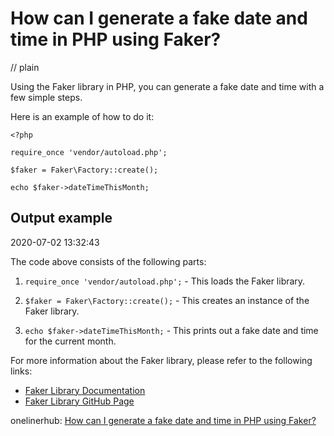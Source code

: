 # How can I generate a fake date and time in PHP using Faker?
// plain

Using the Faker library in PHP, you can generate a fake date and time with a few simple steps.

Here is an example of how to do it:

```
<?php

require_once 'vendor/autoload.php';

$faker = Faker\Factory::create();

echo $faker->dateTimeThisMonth;

```

## Output example
 2020-07-02 13:32:43

The code above consists of the following parts:

1. `require_once 'vendor/autoload.php';` - This loads the Faker library.

2. `$faker = Faker\Factory::create();` - This creates an instance of the Faker library.

3. `echo $faker->dateTimeThisMonth;` - This prints out a fake date and time for the current month.

For more information about the Faker library, please refer to the following links:

- [Faker Library Documentation](https://github.com/fzaninotto/Faker#fakerproviderdatetime)
- [Faker Library GitHub Page](https://github.com/fzaninotto/Faker)

onelinerhub: [How can I generate a fake date and time in PHP using Faker?](https://onelinerhub.com/php-faker/how-can-i-generate-a-fake-date-and-time-in-php-using-faker)